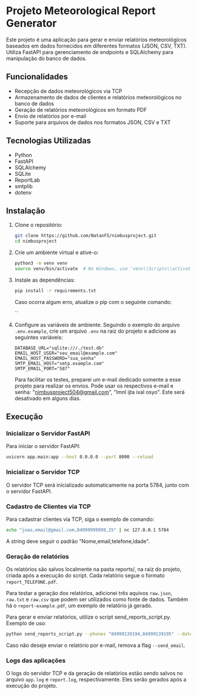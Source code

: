 # Projeto Meteorological Report Generator

Este projeto é uma aplicação para gerar e enviar relatórios meteorológicos baseados em dados fornecidos em diferentes formatos (JSON, CSV, TXT). Utiliza FastAPI para gerenciamento de endpoints e SQLAlchemy para manipulação do banco de dados.

## Funcionalidades

- Recepção de dados meteorológicos via TCP
- Armazenamento de dados de clientes e relatórios meteorológicos no banco de dados
- Geração de relatórios meteorológicos em formato PDF
- Envio de relatórios por e-mail
- Suporte para arquivos de dados nos formatos JSON, CSV e TXT

## Tecnologias Utilizadas

- Python
- FastAPI
- SQLAlchemy
- SQLite
- ReportLab
- smtplib
- dotenv

## Instalação

1. Clone o repositório:

    ```bash
    git clone https://github.com/NatanFS/nimbusproject.git
    cd nimbusproject
    ```

2. Crie um ambiente virtual e ative-o:

    ```bash
    python3 -m venv venv
    source venv/bin/activate  # No Windows, use 'venv\\Scripts\\activate'
    ```

3. Instale as dependências:

    ```bash
    pip install -r requirements.txt
    ```

    Caso ocorra algum erro, atualize o pip com o seguinte comando:

    ``

4. Configure as variáveis de ambiente. Seguindo o exemplo do arquivo `.env.example`, crie um arquivo `.env` na raiz do projeto e adicione as seguintes variáveis:

    ```env
    DATABASE_URL="sqlite:///./test.db"
    EMAIL_HOST_USER="seu_email@example.com"
    EMAIL_HOST_PASSWORD="sua_senha"
    SMTP_EMAIL_HOST="smtp.example.com"
    SMTP_EMAIL_PORT="587"
    ```

    Para facilitar os testes, preparei um e-mail dedicado somente a esse projeto para realizar os envios. Pode usar os respectivos e-mail e senha: "nimbusproject504@gmail.com", "lmnl ijta ixal osyo". Este será desativado em alguns dias.

## Execução

### Inicializar o Servidor FastAPI

Para iniciar o servidor FastAPI:

```bash
uvicorn app.main:app --host 0.0.0.0 --port 8000 --reload
```

### Inicializar o Servidor TCP

O servidor TCP será inicializado automaticamente na porta 5784, junto com o servidor FastAPI.

### Cadastro de Clientes via TCP 

Para cadastrar clientes via TCP, siga o exemplo de comando: 

```bash
echo "joao,email@gmail.com,84999999999,25" | nc 127.0.0.1 5784  
```

A string deve seguir o padrão "Nome,email,telefone,idade".

### Geração de relatórios

Os relatórios são salvos localmente na pasta reports/, na raíz do projeto, criada após a execução do script. Cada relatório segue o formato `report_TELEFONE.pdf`. 

Para testar a geração dos relatórios, adicionei três aquivos `raw.json`, `raw.txt` e `raw.csv` que podem ser utilizados como fonte de dados. Também há o `report-example.pdf`, um exemplo de relatório já gerado.

Para gerar e enviar relatórios, utilize o script send_reports_script.py. Exemplo de uso:

```bash
python send_reports_script.py --phones "84999139194,84999139195" --date "2024-01-01T12:00" --raw "path/to/raw.json" --send_email
```

Caso não deseje enviar o relatório por e-mail, remova a flag `--send_email`.

### Logs das aplicações

O logs do servidor TCP e da geração de relatórios estão sendo salvos no arquivo `app.log` e `report.log`, respectivamente. Eles serão gerados após a execução do projeto.  
